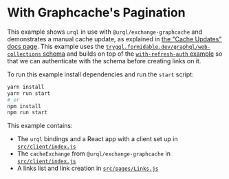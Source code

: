 # With Graphcache's Pagination

This example shows `urql` in use with `@urql/exchange-graphcache` and demonstrates a manual cache
update, as explained in [the "Cache Updates" docs page](https://formidable.com/open-source/urql/docs/graphcache/cache-updates/).
This example uses the [`trygql.formidable.dev/graphql/web-collections`
schema](https://github.com/FormidableLabs/trygql) and builds on top of the [`with-refresh-auth`
example](../with-refresh-auth) so that we can authenticate with the schema before creating links on
it.

To run this example install dependencies and run the `start` script:

```sh
yarn install
yarn run start
# or
npm install
npm run start
```

This example contains:

- The `urql` bindings and a React app with a client set up in [`src/client/index.js`](src/client/index.js)
- The `cacheExchange` from `@urql/exchange-graphcache` in [`src/client/index.js`](src/client/index.js)
- A links list and link creation in [`src/pages/Links.js`](src/pages/Links.js)

